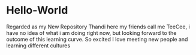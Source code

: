 # Hello-World
Regarded as my New Repository
Thandi here my friends call me TeeCee, i have no idea of what i am doing right now, but looking forward to the outcome of this learning curve. So excited 
I love meeting new people and learning different cultures 
